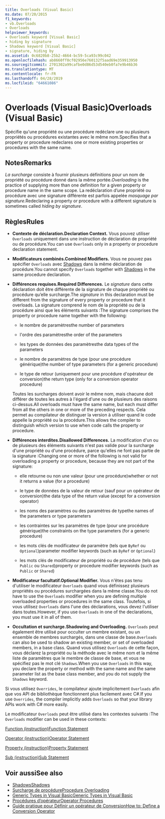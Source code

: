 ```yaml
---
title: Overloads (Visual Basic)
ms.date: 07/20/2015
f1_keywords:
- vb.Overloads
- Overloads
helpviewer_keywords:
- Overloads keyword [Visual Basic]
- hiding by signature
- Shadows keyword [Visual Basic]
- signature, hiding by
ms.assetid: 0c6820b8-25b2-4664-bc59-5ca93c99c042
ms.openlocfilehash: ab8660ff0cf02956e760132f5aad69e359913950
ms.sourcegitcommit: 2701302a99cafbe0d86d53d540eb0fa7e9b46b36
ms.translationtype: MT
ms.contentlocale: fr-FR
ms.lasthandoff: 04/28/2019
ms.locfileid: "64661086"
---
```

# <a name="overloads-visual-basic"></a><span data-ttu-id="7da9a-102">Overloads (Visual Basic)</span><span class="sxs-lookup"><span data-stu-id="7da9a-102">Overloads (Visual Basic)</span></span>
<span data-ttu-id="7da9a-103">Spécifie qu'une propriété ou une procédure redéclare une ou plusieurs propriétés ou procédures existantes avec le même nom.</span><span class="sxs-lookup"><span data-stu-id="7da9a-103">Specifies that a property or procedure redeclares one or more existing properties or procedures with the same name.</span></span>  
  
## <a name="remarks"></a><span data-ttu-id="7da9a-104">Notes</span><span class="sxs-lookup"><span data-stu-id="7da9a-104">Remarks</span></span>  
 <span data-ttu-id="7da9a-105">*La surcharge* consiste à fournir plusieurs définitions pour un nom de propriété ou procédure donné dans la même portée.</span><span class="sxs-lookup"><span data-stu-id="7da9a-105">*Overloading* is the practice of supplying more than one definition for a given property or procedure name in the same scope.</span></span> <span data-ttu-id="7da9a-106">La redéclaration d’une propriété ou procédure avec une signature différente est parfois appelée *masquage par signature*.</span><span class="sxs-lookup"><span data-stu-id="7da9a-106">Redeclaring a property or procedure with a different signature is sometimes called *hiding by signature*.</span></span>  
  
## <a name="rules"></a><span data-ttu-id="7da9a-107">Règles</span><span class="sxs-lookup"><span data-stu-id="7da9a-107">Rules</span></span>  
  
- <span data-ttu-id="7da9a-108">**Contexte de déclaration.**</span><span class="sxs-lookup"><span data-stu-id="7da9a-108">**Declaration Context.**</span></span> <span data-ttu-id="7da9a-109">Vous pouvez utiliser `Overloads` uniquement dans une instruction de déclaration de propriété ou de procédure.</span><span class="sxs-lookup"><span data-stu-id="7da9a-109">You can use `Overloads` only in a property or procedure declaration statement.</span></span>  
  
- <span data-ttu-id="7da9a-110">**Modificateurs combinés.**</span><span class="sxs-lookup"><span data-stu-id="7da9a-110">**Combined Modifiers.**</span></span> <span data-ttu-id="7da9a-111">Vous ne pouvez pas spécifier `Overloads` avec [Shadows](../../../visual-basic/language-reference/modifiers/shadows.md) dans la même déclaration de procédure.</span><span class="sxs-lookup"><span data-stu-id="7da9a-111">You cannot specify `Overloads` together with [Shadows](../../../visual-basic/language-reference/modifiers/shadows.md) in the same procedure declaration.</span></span>  
  
- <span data-ttu-id="7da9a-112">**Différences requises.**</span><span class="sxs-lookup"><span data-stu-id="7da9a-112">**Required Differences.**</span></span> <span data-ttu-id="7da9a-113">Le *signature* dans cette déclaration doit être différente de la signature de chaque propriété ou procédure qu’elle surcharge.</span><span class="sxs-lookup"><span data-stu-id="7da9a-113">The *signature* in this declaration must be different from the signature of every property or procedure that it overloads.</span></span> <span data-ttu-id="7da9a-114">La signature comprend le nom de la propriété ou de la procédure ainsi que les éléments suivants :</span><span class="sxs-lookup"><span data-stu-id="7da9a-114">The signature comprises the property or procedure name together with the following:</span></span>  
  
    - <span data-ttu-id="7da9a-115">le nombre de paramètres</span><span class="sxs-lookup"><span data-stu-id="7da9a-115">the number of parameters</span></span>  
  
    - <span data-ttu-id="7da9a-116">l'ordre des paramètres</span><span class="sxs-lookup"><span data-stu-id="7da9a-116">the order of the parameters</span></span>  
  
    - <span data-ttu-id="7da9a-117">les types de données des paramètres</span><span class="sxs-lookup"><span data-stu-id="7da9a-117">the data types of the parameters</span></span>  
  
    - <span data-ttu-id="7da9a-118">le nombre de paramètres de type (pour une procédure générique)</span><span class="sxs-lookup"><span data-stu-id="7da9a-118">the number of type parameters (for a generic procedure)</span></span>  
  
    - <span data-ttu-id="7da9a-119">le type de retour (uniquement pour une procédure d'opérateur de conversion)</span><span class="sxs-lookup"><span data-stu-id="7da9a-119">the return type (only for a conversion operator procedure)</span></span>  
  
     <span data-ttu-id="7da9a-120">Toutes les surcharges doivent avoir le même nom, mais chacune doit différer de toutes les autres à l'égard d'une ou de plusieurs des raisons ci-dessus.</span><span class="sxs-lookup"><span data-stu-id="7da9a-120">All overloads must have the same name, but each must differ from all the others in one or more of the preceding respects.</span></span> <span data-ttu-id="7da9a-121">Cela permet au compilateur de distinguer la version à utiliser quand le code appelle la propriété ou la procédure.</span><span class="sxs-lookup"><span data-stu-id="7da9a-121">This allows the compiler to distinguish which version to use when code calls the property or procedure.</span></span>  
  
- <span data-ttu-id="7da9a-122">**Différences interdites.**</span><span class="sxs-lookup"><span data-stu-id="7da9a-122">**Disallowed Differences.**</span></span> <span data-ttu-id="7da9a-123">La modification d'un ou de plusieurs des éléments suivants n'est pas valide pour la surcharge d'une propriété ou d'une procédure, parce qu'elles ne font pas partie de la signature :</span><span class="sxs-lookup"><span data-stu-id="7da9a-123">Changing one or more of the following is not valid for overloading a property or procedure, because they are not part of the signature:</span></span>  
  
    - <span data-ttu-id="7da9a-124">elle retourne ou non une valeur (pour une procédure)</span><span class="sxs-lookup"><span data-stu-id="7da9a-124">whether or not it returns a value (for a procedure)</span></span>  
  
    - <span data-ttu-id="7da9a-125">le type de données de la valeur de retour (sauf pour un opérateur de conversion)</span><span class="sxs-lookup"><span data-stu-id="7da9a-125">the data type of the return value (except for a conversion operator)</span></span>  
  
    - <span data-ttu-id="7da9a-126">les noms des paramètres ou des paramètres de type</span><span class="sxs-lookup"><span data-stu-id="7da9a-126">the names of the parameters or type parameters</span></span>  
  
    - <span data-ttu-id="7da9a-127">les contraintes sur les paramètres de type (pour une procédure générique)</span><span class="sxs-lookup"><span data-stu-id="7da9a-127">the constraints on the type parameters (for a generic procedure)</span></span>  
  
    - <span data-ttu-id="7da9a-128">les mots clés de modificateur de paramètre (tels que `ByRef` ou `Optional`)</span><span class="sxs-lookup"><span data-stu-id="7da9a-128">parameter modifier keywords (such as `ByRef` or `Optional`)</span></span>  
  
    - <span data-ttu-id="7da9a-129">les mots clés de modificateur de propriété ou de procédure (tels que `Public` ou `Shared`)</span><span class="sxs-lookup"><span data-stu-id="7da9a-129">property or procedure modifier keywords (such as `Public` or `Shared`)</span></span>  
  
- <span data-ttu-id="7da9a-130">**Modificateur facultatif.**</span><span class="sxs-lookup"><span data-stu-id="7da9a-130">**Optional Modifier.**</span></span> <span data-ttu-id="7da9a-131">Vous n'êtes pas tenu d'utiliser le modificateur `Overloads` quand vous définissez plusieurs propriétés ou procédures surchargées dans la même classe.</span><span class="sxs-lookup"><span data-stu-id="7da9a-131">You do not have to use the `Overloads` modifier when you are defining multiple overloaded properties or procedures in the same class.</span></span> <span data-ttu-id="7da9a-132">Toutefois, si vous utilisez `Overloads` dans l'une des déclarations, vous devez l'utiliser dans toutes.</span><span class="sxs-lookup"><span data-stu-id="7da9a-132">However, if you use `Overloads` in one of the declarations, you must use it in all of them.</span></span>  
  
- <span data-ttu-id="7da9a-133">**Occultation et surcharge.**</span><span class="sxs-lookup"><span data-stu-id="7da9a-133">**Shadowing and Overloading.**</span></span> <span data-ttu-id="7da9a-134">`Overloads` peut également être utilisé pour occulter un membre existant, ou un ensemble de membres surchargés, dans une classe de base.</span><span class="sxs-lookup"><span data-stu-id="7da9a-134">`Overloads` can also be used to shadow an existing member, or set of overloaded members, in a base class.</span></span> <span data-ttu-id="7da9a-135">Quand vous utilisez `Overloads` de cette façon, vous déclarez la propriété ou la méthode avec le même nom et la même liste de paramètres que le membre de classe de base, et vous ne spécifiez pas le mot clé `Shadows`.</span><span class="sxs-lookup"><span data-stu-id="7da9a-135">When you use `Overloads` in this way, you declare the property or method with the same name and the same parameter list as the base class member, and you do not supply the `Shadows` keyword.</span></span>  
  
 <span data-ttu-id="7da9a-136">Si vous utilisez `Overrides`, le compilateur ajoute implicitement `Overloads` afin que vos API de bibliothèque fonctionnent plus facilement avec C#.</span><span class="sxs-lookup"><span data-stu-id="7da9a-136">If you use `Overrides`, the compiler implicitly adds `Overloads` so that your library APIs work with C# more easily.</span></span>  
  
 <span data-ttu-id="7da9a-137">Le modificateur `Overloads` peut être utilisé dans les contextes suivants :</span><span class="sxs-lookup"><span data-stu-id="7da9a-137">The `Overloads` modifier can be used in these contexts:</span></span>  
  
 [<span data-ttu-id="7da9a-138">Function (instruction)</span><span class="sxs-lookup"><span data-stu-id="7da9a-138">Function Statement</span></span>](../../../visual-basic/language-reference/statements/function-statement.md)  
  
 [<span data-ttu-id="7da9a-139">Operator (instruction)</span><span class="sxs-lookup"><span data-stu-id="7da9a-139">Operator Statement</span></span>](../../../visual-basic/language-reference/statements/operator-statement.md)  
  
 [<span data-ttu-id="7da9a-140">Property (instruction)</span><span class="sxs-lookup"><span data-stu-id="7da9a-140">Property Statement</span></span>](../../../visual-basic/language-reference/statements/property-statement.md)  
  
 [<span data-ttu-id="7da9a-141">Sub (instruction)</span><span class="sxs-lookup"><span data-stu-id="7da9a-141">Sub Statement</span></span>](../../../visual-basic/language-reference/statements/sub-statement.md)  
  
## <a name="see-also"></a><span data-ttu-id="7da9a-142">Voir aussi</span><span class="sxs-lookup"><span data-stu-id="7da9a-142">See also</span></span>

- [<span data-ttu-id="7da9a-143">Shadows</span><span class="sxs-lookup"><span data-stu-id="7da9a-143">Shadows</span></span>](../../../visual-basic/language-reference/modifiers/shadows.md)
- [<span data-ttu-id="7da9a-144">Surcharge de procédure</span><span class="sxs-lookup"><span data-stu-id="7da9a-144">Procedure Overloading</span></span>](../../../visual-basic/programming-guide/language-features/procedures/procedure-overloading.md)
- [<span data-ttu-id="7da9a-145">Generic Types in Visual Basic</span><span class="sxs-lookup"><span data-stu-id="7da9a-145">Generic Types in Visual Basic</span></span>](../../../visual-basic/programming-guide/language-features/data-types/generic-types.md)
- [<span data-ttu-id="7da9a-146">Procédures d’opérateur</span><span class="sxs-lookup"><span data-stu-id="7da9a-146">Operator Procedures</span></span>](../../../visual-basic/programming-guide/language-features/procedures/operator-procedures.md)
- [<span data-ttu-id="7da9a-147">Guide pratique pour Définir un opérateur de Conversion</span><span class="sxs-lookup"><span data-stu-id="7da9a-147">How to: Define a Conversion Operator</span></span>](../../../visual-basic/programming-guide/language-features/procedures/how-to-define-a-conversion-operator.md)
